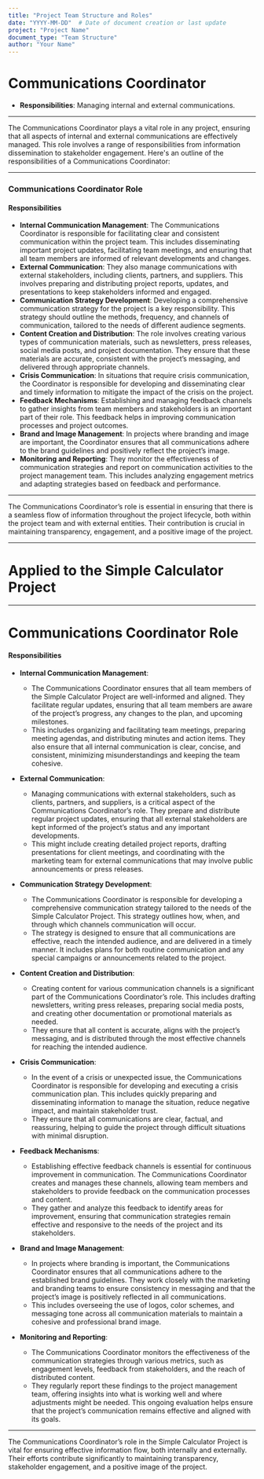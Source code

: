 ```yaml
---
title: "Project Team Structure and Roles"
date: "YYYY-MM-DD"  # Date of document creation or last update
project: "Project Name"
document_type: "Team Structure"
author: "Your Name"
---
```

# Communications Coordinator

- **Responsibilities**: Managing internal and external communications.

---
The Communications Coordinator plays a vital role in any project, ensuring that all aspects of internal and external communications are effectively managed. This role involves a range of responsibilities from information dissemination to stakeholder engagement. Here's an outline of the responsibilities of a Communications Coordinator:

---

### Communications Coordinator Role

#### Responsibilities
- **Internal Communication Management**: The Communications Coordinator is responsible for facilitating clear and consistent communication within the project team. This includes disseminating important project updates, facilitating team meetings, and ensuring that all team members are informed of relevant developments and changes.
- **External Communication**: They also manage communications with external stakeholders, including clients, partners, and suppliers. This involves preparing and distributing project reports, updates, and presentations to keep stakeholders informed and engaged.
- **Communication Strategy Development**: Developing a comprehensive communication strategy for the project is a key responsibility. This strategy should outline the methods, frequency, and channels of communication, tailored to the needs of different audience segments.
- **Content Creation and Distribution**: The role involves creating various types of communication materials, such as newsletters, press releases, social media posts, and project documentation. They ensure that these materials are accurate, consistent with the project’s messaging, and delivered through appropriate channels.
- **Crisis Communication**: In situations that require crisis communication, the Coordinator is responsible for developing and disseminating clear and timely information to mitigate the impact of the crisis on the project.
- **Feedback Mechanisms**: Establishing and managing feedback channels to gather insights from team members and stakeholders is an important part of their role. This feedback helps in improving communication processes and project outcomes.
- **Brand and Image Management**: In projects where branding and image are important, the Coordinator ensures that all communications adhere to the brand guidelines and positively reflect the project’s image.
- **Monitoring and Reporting**: They monitor the effectiveness of communication strategies and report on communication activities to the project management team. This includes analyzing engagement metrics and adapting strategies based on feedback and performance.

---

The Communications Coordinator’s role is essential in ensuring that there is a seamless flow of information throughout the project lifecycle, both within the project team and with external entities. Their contribution is crucial in maintaining transparency, engagement, and a positive image of the project.

---
# Applied to the Simple Calculator Project 

---
# Communications Coordinator Role

#### Responsibilities

- **Internal Communication Management**:
  - The Communications Coordinator ensures that all team members of the Simple Calculator Project are well-informed and aligned. They facilitate regular updates, ensuring that all team members are aware of the project’s progress, any changes to the plan, and upcoming milestones.
  - This includes organizing and facilitating team meetings, preparing meeting agendas, and distributing minutes and action items. They also ensure that all internal communication is clear, concise, and consistent, minimizing misunderstandings and keeping the team cohesive.

- **External Communication**:
  - Managing communications with external stakeholders, such as clients, partners, and suppliers, is a critical aspect of the Communications Coordinator’s role. They prepare and distribute regular project updates, ensuring that all external stakeholders are kept informed of the project’s status and any important developments.
  - This might include creating detailed project reports, drafting presentations for client meetings, and coordinating with the marketing team for external communications that may involve public announcements or press releases.

- **Communication Strategy Development**:
  - The Communications Coordinator is responsible for developing a comprehensive communication strategy tailored to the needs of the Simple Calculator Project. This strategy outlines how, when, and through which channels communication will occur.
  - The strategy is designed to ensure that all communications are effective, reach the intended audience, and are delivered in a timely manner. It includes plans for both routine communication and any special campaigns or announcements related to the project.

- **Content Creation and Distribution**:
  - Creating content for various communication channels is a significant part of the Communications Coordinator’s role. This includes drafting newsletters, writing press releases, preparing social media posts, and creating other documentation or promotional materials as needed.
  - They ensure that all content is accurate, aligns with the project’s messaging, and is distributed through the most effective channels for reaching the intended audience.

- **Crisis Communication**:
  - In the event of a crisis or unexpected issue, the Communications Coordinator is responsible for developing and executing a crisis communication plan. This includes quickly preparing and disseminating information to manage the situation, reduce negative impact, and maintain stakeholder trust.
  - They ensure that all communications are clear, factual, and reassuring, helping to guide the project through difficult situations with minimal disruption.

- **Feedback Mechanisms**:
  - Establishing effective feedback channels is essential for continuous improvement in communication. The Communications Coordinator creates and manages these channels, allowing team members and stakeholders to provide feedback on the communication processes and content.
  - They gather and analyze this feedback to identify areas for improvement, ensuring that communication strategies remain effective and responsive to the needs of the project and its stakeholders.

- **Brand and Image Management**:
  - In projects where branding is important, the Communications Coordinator ensures that all communications adhere to the established brand guidelines. They work closely with the marketing and branding teams to ensure consistency in messaging and that the project’s image is positively reflected in all communications.
  - This includes overseeing the use of logos, color schemes, and messaging tone across all communication materials to maintain a cohesive and professional brand image.

- **Monitoring and Reporting**:
  - The Communications Coordinator monitors the effectiveness of the communication strategies through various metrics, such as engagement levels, feedback from stakeholders, and the reach of distributed content.
  - They regularly report these findings to the project management team, offering insights into what is working well and where adjustments might be needed. This ongoing evaluation helps ensure that the project’s communication remains effective and aligned with its goals.

---

The Communications Coordinator’s role in the Simple Calculator Project is vital for ensuring effective information flow, both internally and externally. Their efforts contribute significantly to maintaining transparency, stakeholder engagement, and a positive image of the project.
